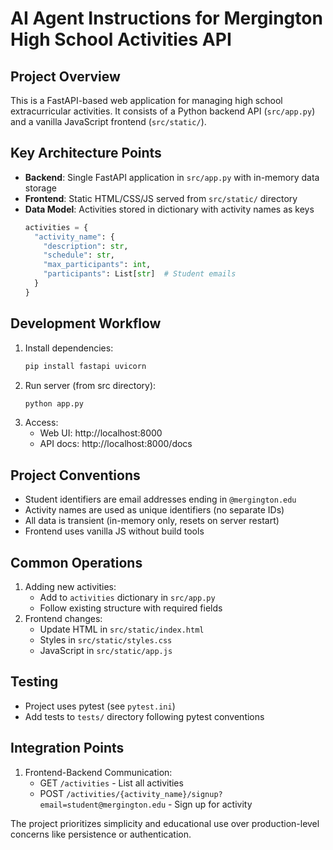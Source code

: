 # AI Agent Instructions for Mergington High School Activities API

## Project Overview
This is a FastAPI-based web application for managing high school extracurricular activities. It consists of a Python backend API (`src/app.py`) and a vanilla JavaScript frontend (`src/static/`).

## Key Architecture Points
- **Backend**: Single FastAPI application in `src/app.py` with in-memory data storage
- **Frontend**: Static HTML/CSS/JS served from `src/static/` directory
- **Data Model**: Activities stored in dictionary with activity names as keys
  ```python
  activities = {
    "activity_name": {
      "description": str,
      "schedule": str,
      "max_participants": int,
      "participants": List[str]  # Student emails
    }
  }
  ```

## Development Workflow
1. Install dependencies:
   ```bash
   pip install fastapi uvicorn
   ```
2. Run server (from src directory):
   ```bash
   python app.py
   ```
3. Access:
   - Web UI: http://localhost:8000
   - API docs: http://localhost:8000/docs

## Project Conventions
- Student identifiers are email addresses ending in `@mergington.edu`
- Activity names are used as unique identifiers (no separate IDs)
- All data is transient (in-memory only, resets on server restart)
- Frontend uses vanilla JS without build tools

## Common Operations
1. Adding new activities:
   - Add to `activities` dictionary in `src/app.py`
   - Follow existing structure with required fields
2. Frontend changes:
   - Update HTML in `src/static/index.html`
   - Styles in `src/static/styles.css`
   - JavaScript in `src/static/app.js`

## Testing
- Project uses pytest (see `pytest.ini`)
- Add tests to `tests/` directory following pytest conventions

## Integration Points
1. Frontend-Backend Communication:
   - GET `/activities` - List all activities
   - POST `/activities/{activity_name}/signup?email=student@mergington.edu` - Sign up for activity

The project prioritizes simplicity and educational use over production-level concerns like persistence or authentication.